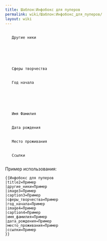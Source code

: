 ```yaml
---
title: Шаблон:Инфобокс для пуперов
permalink: wiki/Шаблон:Инфобокс_для_пуперов/
layout: wiki
---
```


<infobox>

<title source="title2">
<default>
</default>
</title>

` `<data source="другие_ники">  
`   `<label>`Другие ники`</label>  
` `</data>  
` `<image source="image3">  
`   `

<caption source="caption3"/>

` `</image>  
` `<data source="сферы_творчества">  
`   `<label>`Сферы творчества`</label>  
` `</data>  
` `<data source="год_начала">  
`   `<label>`Год начала`</label>  
` `</data>  
` `<image source="image4">  
`   `

<caption source="caption4"/>

` `</image>  
` `<data source="имя_фамилия">  
`   `<label>`Имя Фамилия`</label>  
` `</data>  
` `<data source="дата_рождения">  
`   `<label>`Дата рождения`</label>  
` `</data>  
` `<data source="место_проживания">  
`   `<label>`Место проживания`</label>  
` `</data>  
` `<data source="ссылки">  
`   `<label>`Ссылки`</label>  
` `</data>

</infobox> <noinclude> Пример использования:

    {{Инфобокс для пуперов
    |title2=Пример
    |другие_ники=Пример
    |image3=Пример
    |caption3=Пример
    |сферы_творчества=Пример
    |год_начала=Пример
    |image4=Пример
    |caption4=Пример
    |имя_фамилия=Пример
    |дата_рождения=Пример
    |место_проживания=Пример
    |ссылки=Пример
    }}

</noinclude>
